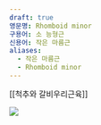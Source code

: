 ```yaml
---
draft: true
영문명: Rhomboid minor
구용어: 소 능형근
신용어: 작은 마름근
aliases:
  - 작은 마름근
  - Rhomboid minor
---
```


[[척추와 갈비우리근육]]

![](https://upload.wikimedia.org/wikipedia/commons/thumb/7/7c/Rhomboideus_minor.png/500px-Rhomboideus_minor.png)